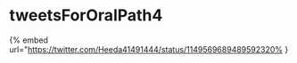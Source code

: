 # tweetsForOralPath4

{% embed url="https://twitter.com/Heeda41491444/status/1149569689489592320% }

